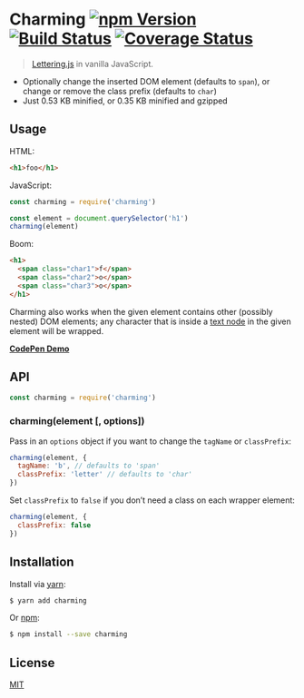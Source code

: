 # Charming [![npm Version](http://img.shields.io/npm/v/charming.svg?style=flat)](https://www.npmjs.org/package/charming) [![Build Status](https://img.shields.io/travis/yuanqing/charming.svg?branch=master&style=flat)](https://travis-ci.org/yuanqing/charming) [![Coverage Status](https://img.shields.io/coveralls/yuanqing/charming.svg?style=flat)](https://coveralls.io/r/yuanqing/charming)

> [Lettering.js](https://github.com/davatron5000/Lettering.js) in vanilla JavaScript.

- Optionally change the inserted DOM element (defaults to `span`), or change or remove the class prefix (defaults to `char`)
- Just 0.53 KB minified, or 0.35 KB minified and gzipped

## Usage

HTML:

```html
<h1>foo</h1>
```

JavaScript:

```js
const charming = require('charming')

const element = document.querySelector('h1')
charming(element)
```

Boom:

```html
<h1>
  <span class="char1">f</span>
  <span class="char2">o</span>
  <span class="char3">o</span>
</h1>
```

Charming also works when the given element contains other (possibly nested) DOM elements; any character that is inside a [text node](https://developer.mozilla.org/en-US/docs/Web/API/Text) in the given element will be wrapped.

[**CodePen Demo**](https://codepen.io/anon/pen/NgNmwB)

## API

```js
const charming = require('charming')
```

### charming(element [, options])

Pass in an `options` object if you want to change the `tagName` or `classPrefix`:

```js
charming(element, {
  tagName: 'b', // defaults to 'span'
  classPrefix: 'letter' // defaults to 'char'
})
```

Set `classPrefix` to `false` if you don&rsquo;t need a class on each wrapper element:

```js
charming(element, {
  classPrefix: false
})
```

## Installation

Install via [yarn](https://yarnpkg.com):

```bash
$ yarn add charming
```

Or [npm](https://npmjs.com):

```bash
$ npm install --save charming
```

## License

[MIT](https://github.com/yuanqing/charming/blob/master/LICENSE.md)
